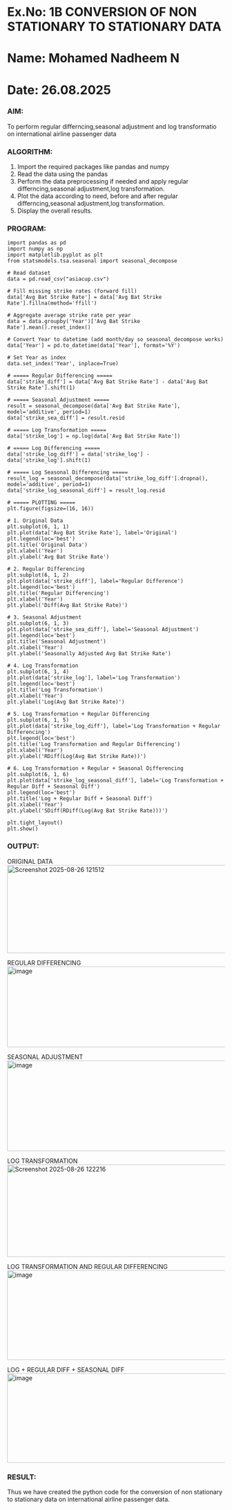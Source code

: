# Ex.No: 1B                     CONVERSION OF NON STATIONARY TO STATIONARY DATA
# Name: Mohamed Nadheem N
# Date: 26.08.2025

### AIM:
To perform regular differncing,seasonal adjustment and log transformatio on international airline passenger data
### ALGORITHM:
1. Import the required packages like pandas and numpy
2. Read the data using the pandas
3. Perform the data preprocessing if needed and apply regular differncing,seasonal adjustment,log transformation.
4. Plot the data according to need, before and after regular differncing,seasonal adjustment,log transformation.
5. Display the overall results.
### PROGRAM:

```
import pandas as pd
import numpy as np
import matplotlib.pyplot as plt
from statsmodels.tsa.seasonal import seasonal_decompose

# Read dataset
data = pd.read_csv("asiacup.csv")

# Fill missing strike rates (forward fill)
data['Avg Bat Strike Rate'] = data['Avg Bat Strike Rate'].fillna(method='ffill')

# Aggregate average strike rate per year
data = data.groupby('Year')['Avg Bat Strike Rate'].mean().reset_index()

# Convert Year to datetime (add month/day so seasonal_decompose works)
data['Year'] = pd.to_datetime(data['Year'], format='%Y')

# Set Year as index
data.set_index('Year', inplace=True)

# ===== Regular Differencing =====
data['strike_diff'] = data['Avg Bat Strike Rate'] - data['Avg Bat Strike Rate'].shift(1)

# ===== Seasonal Adjustment =====
result = seasonal_decompose(data['Avg Bat Strike Rate'], model='additive', period=1)
data['strike_sea_diff'] = result.resid

# ===== Log Transformation =====
data['strike_log'] = np.log(data['Avg Bat Strike Rate'])

# ===== Log Differencing =====
data['strike_log_diff'] = data['strike_log'] - data['strike_log'].shift(1)

# ===== Log Seasonal Differencing =====
result_log = seasonal_decompose(data['strike_log_diff'].dropna(), model='additive', period=1)
data['strike_log_seasonal_diff'] = result_log.resid

# ===== PLOTTING =====
plt.figure(figsize=(16, 16))

# 1. Original Data
plt.subplot(6, 1, 1)
plt.plot(data['Avg Bat Strike Rate'], label='Original')
plt.legend(loc='best')
plt.title('Original Data')
plt.xlabel('Year')
plt.ylabel('Avg Bat Strike Rate')

# 2. Regular Differencing
plt.subplot(6, 1, 2)
plt.plot(data['strike_diff'], label='Regular Difference')
plt.legend(loc='best')
plt.title('Regular Differencing')
plt.xlabel('Year')
plt.ylabel('Diff(Avg Bat Strike Rate)')

# 3. Seasonal Adjustment
plt.subplot(6, 1, 3)
plt.plot(data['strike_sea_diff'], label='Seasonal Adjustment')
plt.legend(loc='best')
plt.title('Seasonal Adjustment')
plt.xlabel('Year')
plt.ylabel('Seasonally Adjusted Avg Bat Strike Rate')

# 4. Log Transformation
plt.subplot(6, 1, 4)
plt.plot(data['strike_log'], label='Log Transformation')
plt.legend(loc='best')
plt.title('Log Transformation')
plt.xlabel('Year')
plt.ylabel('Log(Avg Bat Strike Rate)')

# 5. Log Transformation + Regular Differencing
plt.subplot(6, 1, 5)
plt.plot(data['strike_log_diff'], label='Log Transformation + Regular Differencing')
plt.legend(loc='best')
plt.title('Log Transformation and Regular Differencing')
plt.xlabel('Year')
plt.ylabel('RDiff(Log(Avg Bat Strike Rate))')

# 6. Log Transformation + Regular + Seasonal Differencing
plt.subplot(6, 1, 6)
plt.plot(data['strike_log_seasonal_diff'], label='Log Transformation + Regular Diff + Seasonal Diff')
plt.legend(loc='best')
plt.title('Log + Regular Diff + Seasonal Diff')
plt.xlabel('Year')
plt.ylabel('SDiff(RDiff(Log(Avg Bat Strike Rate)))')

plt.tight_layout()
plt.show()

```

### OUTPUT:


ORIGINAL DATA
<img width="1234" height="204" alt="Screenshot 2025-08-26 121512" src="https://github.com/user-attachments/assets/506d0572-d473-4e6e-994c-67b0c4a2c30f" />





REGULAR DIFFERENCING
<img width="1232" height="187" alt="image" src="https://github.com/user-attachments/assets/4890bb20-a936-4ddc-b482-5bc836f474aa" />





SEASONAL ADJUSTMENT
<img width="1275" height="210" alt="image" src="https://github.com/user-attachments/assets/0faf398b-5945-4d98-96a8-a6a01b61ecac" />





LOG TRANSFORMATION
<img width="1262" height="214" alt="Screenshot 2025-08-26 122216" src="https://github.com/user-attachments/assets/9197a749-eaa3-4a9d-8a5e-6cbd9d447cc8" />






LOG TRANSFORMATION AND REGULAR DIFFERENCING
<img width="1238" height="208" alt="image" src="https://github.com/user-attachments/assets/8e979d9f-6daf-4d39-86b7-d369283e387d" />






LOG + REGULAR DIFF + SEASONAL DIFF
<img width="1255" height="207" alt="image" src="https://github.com/user-attachments/assets/c0a02367-3130-45c1-b1fb-98f03160a0cd" />






### RESULT:
Thus we have created the python code for the conversion of non stationary to stationary data on international airline passenger
data.
